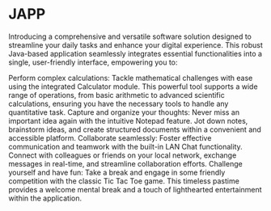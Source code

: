 # JAPP
Introducing a comprehensive and versatile software solution designed to streamline your daily tasks and enhance your digital experience. This robust Java-based application seamlessly integrates essential functionalities into a single, user-friendly interface, empowering you to:

Perform complex calculations: Tackle mathematical challenges with ease using the integrated Calculator module. This powerful tool supports a wide range of operations, from basic arithmetic to advanced scientific calculations, ensuring you have the necessary tools to handle any quantitative task.
Capture and organize your thoughts: Never miss an important idea again with the intuitive Notepad feature. Jot down notes, brainstorm ideas, and create structured documents within a convenient and accessible platform.
Collaborate seamlessly: Foster effective communication and teamwork with the built-in LAN Chat functionality. Connect with colleagues or friends on your local network, exchange messages in real-time, and streamline collaboration efforts.
Challenge yourself and have fun: Take a break and engage in some friendly competition with the classic Tic Tac Toe game. This timeless pastime provides a welcome mental break and a touch of lighthearted entertainment within the application.
